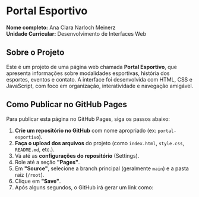 # Portal Esportivo

**Nome completo:** Ana Clara Narloch Meinerz  
**Unidade Curricular:** Desenvolvimento de Interfaces Web

## Sobre o Projeto

Este é um projeto de uma página web chamada **Portal Esportivo**, que apresenta informações sobre modalidades esportivas, história dos esportes, eventos e contato. A interface foi desenvolvida com HTML, CSS e JavaScript, com foco em organização, interatividade e navegação amigável.

##  Como Publicar no GitHub Pages

Para publicar esta página no GitHub Pages, siga os passos abaixo:

1. **Crie um repositório no GitHub** com nome apropriado (ex: `portal-esportivo`).
2. **Faça o upload dos arquivos** do projeto (como `index.html`, `style.css`, `README.md`, etc.).
3. Vá até as **configurações do repositório** (Settings).
4. Role até a seção **"Pages"**.
5. Em **"Source"**, selecione a branch principal (geralmente `main`) e a pasta raiz (`/root`).
6. Clique em **"Save"**.
7. Após alguns segundos, o GitHub irá gerar um link como: